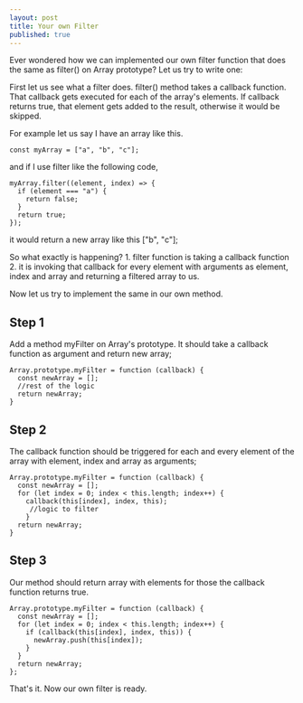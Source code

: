 ```yaml
---
layout: post
title: Your own Filter
published: true
---
```


Ever wondered how we can implemented our own filter function that does the same as filter() on Array prototype? Let us try to write one:

First let us see what a filter does. filter() method takes a callback function. That callback gets executed for each of the array's elements. If callback returns true, that element gets added to the result, otherwise it would be skipped.

For example let us say I have an array like this.
```
const myArray = ["a", "b", "c"];
```

and if I use filter like the following code,

```
myArray.filter((element, index) => {
  if (element === "a") {
    return false;
  }
  return true;
});
```

it would return a new array like this ["b", "c"];

So what exactly is happening? 1. filter function is taking a callback function 2. it is invoking that callback for every element with arguments as element, index and array and returning a filtered array to us.

Now let us try to implement the same in our own method.

## Step 1

Add a method myFilter on Array's prototype. It should take a callback function as argument and return new array;

```
Array.prototype.myFilter = function (callback) {
  const newArray = [];
  //rest of the logic
  return newArray;
}
```
    
## Step 2
The callback function should be triggered for each and every element of the array with element, index and array as arguments;

```
Array.prototype.myFilter = function (callback) {
  const newArray = [];
  for (let index = 0; index < this.length; index++) {
    callback(this[index], index, this);
     //logic to filter
    }
  return newArray;
}
```
    
## Step 3

Our method should return array with elements for those the callback function returns true.

```
Array.prototype.myFilter = function (callback) {
  const newArray = [];
  for (let index = 0; index < this.length; index++) {
    if (callback(this[index], index, this)) {
      newArray.push(this[index]);
    }
  }
  return newArray;
};
```
        
 That's it. Now our own filter is ready.
